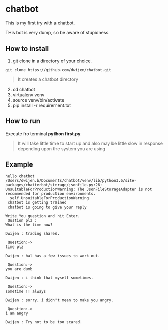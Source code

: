 # chatbot
This is my first try with a chatbot.

THis bot is very dump, so  be aware of stupidness.

## How to install
1. git clone in a directory of your choice.
```shell
git clone https://github.com/dwijen/chatbot.git
```
> It creates a chatbot directory
2. cd chatbot
3. virtualenv venv
4. source venv/bin/activate
5. pip install -r requirement.txt


## How to run
Execute fro terminal **python first.py**
> It will take little time to start up and also may be little slow in response depending upon the system you are using


## Example
```shell
hello chatbot
/Users/dwijen.b/Documents/chatbot/venv/lib/python3.6/site-packages/chatterbot/storage/jsonfile.py:26: UnsuitableForProductionWarning: The JsonFileStorageAdapter is not recommended for production environments.
  self.UnsuitableForProductionWarning
 chatbot is getting trained
 chatbot is going to give your reply

Write You question and hit Enter.
 Qustion plz :
What is the time now?

Dwijen : trading shares.

 Question:->
time plz

Dwijen : hal has a few issues to work out.

 Question:->
you are dumb

Dwijen : i think that myself sometimes.

 Question:->
sometime !! always

Dwijen : sorry, i didn't mean to make you angry.

 Question:->
i am angry

Dwijen : Try not to be too scared.

```
